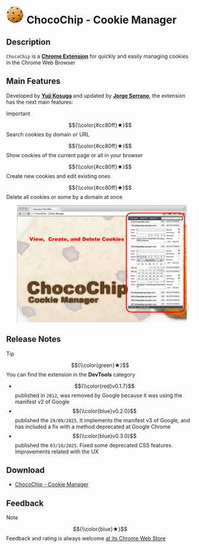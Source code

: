 # <img src="src/images/icon48.png" /> ChocoChip - Cookie Manager

## Description
`ChocoChip` is a [**Chrome Extension**](https://developer.chrome.com/docs/webstore) for quickly and easily managing cookies in the Chrome Web Browser

## Main Features
Developed by [**Yuji Kosuga**](https://github.com/yujikosuga) and updated by [**Jorge Serrano**](https://github.com/J0rgeSerran0/), the extension has the next main features:

> [!IMPORTANT]  
> $${\\color{#cc80ff}★}$$ Search cookies by domain or URL
> 
> $${\\color{#cc80ff}★}$$ Show cookies of the current page or all in your browser
> 
> $${\\color{#cc80ff}★}$$ Create new cookies and edit existing ones
> 
> $${\\color{#cc80ff}★}$$ Delete all cookies or some by a domain at once

<img src="resources/screenshot/screenshot20120805_edit.png" />

## Release Notes
> [!TIP]
> $${\\color{green}★}$$ You can find the extension in the **DevTools** category

* $${\\color{red}v0.1.7}$$ published in `2012`, was removed by Google because it was using the manifest v2 of Google
* $${\\color{blue}v0.2.0}$$ published the `29/09/2025`. It implements the manifest v3 of Google, and has included a fix with a method deprecated at Google Chrome
* $${\\color{blue}v0.3.0}$$ published the `03/10/2025`. Fixed some deprecated CSS  features. Improvements related with the UX

## Download
* [ChocoChip - Cookie Manager](https://chromewebstore.google.com/detail/chocochip-cookie-manager/cdllihdpcibkhhkidaicoeeiammjkokm?hl=en)

## Feedback
> [!NOTE]  
> $${\\color{blue}★}$$ Feedback and rating is always welcome [at its Chrome Web Store](http://goo.gl/hHAeE)
